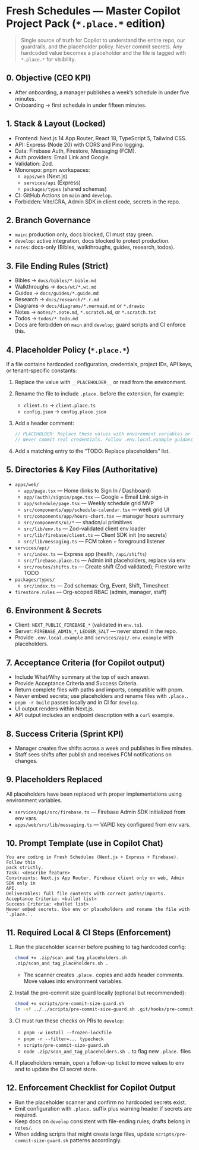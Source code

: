 # Fresh Schedules — Master Copilot Project Pack (`*.place.*` edition)

> Single source of truth for Copilot to understand the entire repo, our
> guardrails, and the placeholder policy. Never commit secrets. Any
> hardcoded value becomes a placeholder and the file is tagged with
> `*.place.*` for visibility.

## 0. Objective (CEO KPI)

- After onboarding, a manager publishes a week’s schedule in under five minutes.
- Onboarding → first schedule in under fifteen minutes.

## 1. Stack & Layout (Locked)

- Frontend: Next.js 14 App Router, React 18, TypeScript 5, Tailwind CSS.
- API: Express (Node 20) with CORS and Pino logging.
- Data: Firebase Auth, Firestore, Messaging (FCM).
- Auth providers: Email Link and Google.
- Validation: Zod.
- Monorepo: pnpm workspaces:
  - `apps/web` (Next.js)
  - `services/api` (Express)
  - `packages/types` (shared schemas)
- CI: GitHub Actions on `main` and `develop`.
- Forbidden: Vite/CRA, Admin SDK in client code, secrets in the repo.

## 2. Branch Governance

- `main`: production only, docs blocked, CI must stay green.
- `develop`: active integration, docs blocked to protect production.
- `notes`: docs-only (Bibles, walkthroughs, guides, research, todos).

## 3. File Ending Rules (Strict)

- Bibles → `docs/bibles/*.bible.md`
- Walkthroughs → `docs/wt/*.wt.md`
- Guides → `docs/guides/*.guide.md`
- Research → `docs/research/*.r.md`
- Diagrams → `docs/diagrams/*.mermaid.md` or `*.drawio`
- Notes → `notes/*.note.md`, `*.scratch.md`, or `*.scratch.txt`
- Todos → `todos/*.todo.md`
- Docs are forbidden on `main` and `develop`; guard scripts and CI enforce this.

## 4. Placeholder Policy (`*.place.*`)

If a file contains hardcoded configuration, credentials, project IDs, API keys,
or tenant-specific constants:

1. Replace the value with `__PLACEHOLDER__` or read from the environment.
2. Rename the file to include `.place.` before the extension, for example:
   - `client.ts` → `client.place.ts`
   - `config.json` → `config.place.json`
3. Add a header comment:

   ```ts
   // PLACEHOLDER: Replace these values with environment variables or secrets.
   // Never commit real credentials. Follow .env.local.example guidance.
   ```

4. Add a matching entry to the “TODO: Replace placeholders” list.

## 5. Directories & Key Files (Authoritative)

- `apps/web/`
  - `app/page.tsx` — Home (links to Sign In / Dashboard)
  - `app/(auth)/signin/page.tsx` — Google + Email Link sign-in
  - `app/schedule/page.tsx` — Weekly schedule grid MVP
  - `src/components/app/schedule-calendar.tsx` — week grid UI
  - `src/components/app/hours-chart.tsx` — manager hours summary
  - `src/components/ui/*` — shadcn/ui primitives
  - `src/lib/env.ts` — Zod-validated client env loader
  - `src/lib/firebase/client.ts` — Client SDK init (no secrets)
  - `src/lib/messaging.ts` — FCM token + foreground listener
- `services/api/`
  - `src/index.ts` — Express app (health, `/api/shifts`)
  - `src/firebase.place.ts` — Admin init placeholders, replace via env
  - `src/routes/shifts.ts` — Create shift (Zod validated); Firestore write TODO
- `packages/types/`
  - `src/index.ts` — Zod schemas: Org, Event, Shift, Timesheet
- `firestore.rules` — Org-scoped RBAC (admin, manager, staff)

## 6. Environment & Secrets

- Client: `NEXT_PUBLIC_FIREBASE_*` (validated in `env.ts`).
- Server: `FIREBASE_ADMIN_*`, `LEDGER_SALT` — never stored in the repo.
- Provide `.env.local.example` and `services/api/.env.example` with placeholders.

## 7. Acceptance Criteria (for Copilot output)

- Include What/Why summary at the top of each answer.
- Provide Acceptance Criteria and Success Criteria.
- Return complete files with paths and imports, compatible with pnpm.
- Never embed secrets; use placeholders and rename files with `.place.`.
- `pnpm -r build` passes locally and in CI for `develop`.
- UI output renders within Next.js.
- API output includes an endpoint description with a `curl` example.

## 8. Success Criteria (Sprint KPI)

- Manager creates five shifts across a week and publishes in five minutes.
- Staff sees shifts after publish and receives FCM notifications on changes.

## 9. Placeholders Replaced

All placeholders have been replaced with proper implementations using environment variables.
- `services/api/src/firebase.ts` — Firebase Admin SDK initialized from env vars.
- `apps/web/src/lib/messaging.ts` — VAPID key configured from env vars.

## 10. Prompt Template (use in Copilot Chat)

```text
You are coding in Fresh Schedules (Next.js + Express + Firebase). Follow this
pack strictly.
Task: <describe feature>
Constraints: Next.js App Router, Firebase client only on web, Admin SDK only in
API.
Deliverables: full file contents with correct paths/imports.
Acceptance Criteria: <bullet list>
Success Criteria: <bullet list>
Never embed secrets. Use env or placeholders and rename the file with `.place.`.
```

## 11. Required Local & CI Steps (Enforcement)

1. Run the placeholder scanner before pushing to tag hardcoded config:

   ```bash
   chmod +x .zip/scan_and_tag_placeholders.sh
   .zip/scan_and_tag_placeholders.sh .
   ```

   - The scanner creates `.place.` copies and adds header comments. Move values
     into environment variables.

2. Install the pre-commit size guard locally (optional but recommended):

   ```bash
   chmod +x scripts/pre-commit-size-guard.sh
   ln -sf ../../scripts/pre-commit-size-guard.sh .git/hooks/pre-commit
   ```

3. CI must run these checks on PRs to `develop`:
   - `pnpm -w install --frozen-lockfile`
   - `pnpm -r --filter=... typecheck`
   - `scripts/pre-commit-size-guard.sh`
   - `node .zip/scan_and_tag_placeholders.sh .` to flag new `.place.` files

4. If placeholders remain, open a follow-up ticket to move values to env and to
   update the CI secret store.

## 12. Enforcement Checklist for Copilot Output

- Run the placeholder scanner and confirm no hardcoded secrets exist.
- Emit configuration with `.place.` suffix plus warning header if secrets are
  required.
- Keep docs on `develop` consistent with file-ending rules; drafts belong in
  `notes/`.
- When adding scripts that might create large files, update
  `scripts/pre-commit-size-guard.sh` patterns accordingly.
